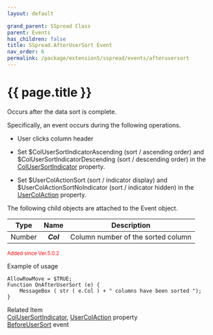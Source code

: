 ```yaml
---
layout: default

grand_parent: SSpread Class
parent: Events
has_children: false
title: SSpread.AfterUserSort Event
nav_order: 6
permalink: /package/extension5/sspread/events/afterusersort
---
```

# {{ page.title }}

Occurs after the data sort is complete.

Specifically, an event occurs during the following operations.

- User clicks column header

- Set $ColUserSortIndicatorAscending (sort / ascending order) and $ColUserSortIndicatorDescending (sort / descending order) in the <a href="/package/extension5/sspread/properties/colusersortindicator">ColUserSortIndicator</a> property.

- Set $UserColActionSort (sort / indicator display) and $UserColActionSortNoIndicator (sort / indicator hidden) in the <a href="/package/extension5/sspread/properties/usercolaction">UserColAction</a>  property.

The following child objects are attached to the Event object.

| Type   |    Name   | Description                        |
|--------|:---------:|------------------------------------|
| Number | **_Col_** | Column number of the sorted column |

<small><span style="color:red">Added since Ver.5.0.2</span></small>

Example of usage

```
AllowRowMove = $TRUE;
Function OnAfterUserSort (e) {
    MessageBox ( str ( e.Col ) + " columns have been sorted ");
}
```

Related Item<br>
<a href="/package/extension5/sspread/properties/colusersortindicator">ColUserSortIndicator</a>, <a href="/package/extension5/sspread/properties/usercolaction">UserColAction</a> property<br>
<a href="/package/extension5/sspread/events/beforeusersort">BeforeUserSort</a> event












